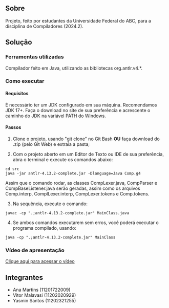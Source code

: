 ## Sobre
Projeto, feito por estudantes da Universidade Federal do ABC, para a disciplina de Compiladores (2024.2).

## Solução
### Ferramentas utilizadas
Compilador feito em Java, utilizando as bibliotecas org.antlr.v4.*.

### Como executar

#### Requisitos
É necessário ter um JDK configurado em sua máquina. Recomendamos JDK 17+.
Faça o download no site de sua preferência e acrescente o caminho do JDK na variável PATH do Windows.

#### Passos
1. Clone o projeto, usando "git clone" no Git Bash **OU** faça download do .zip (pelo Git Web) e extraia a pasta;

2. Com o projeto aberto em um Editor de Texto ou IDE de sua preferência, abra o terminal e execute os comandos abaixo:

```
cd src
java -jar antlr-4.13.2-complete.jar -Dlanguage=Java Comp.g4
```

Assim que o comando rodar, as classes CompLexer.java, CompParser e CompBaseListener.java serão geradas, assim como os arquivos Comp.interp, ComplLexer.interp, CompLexer.tokens e Comp.tokens.

3. Na sequência, execute o comando:
```
javac -cp ".;antlr-4.13.2-complete.jar" MainClass.java
```

4. Se ambos comandos executarem sem erros, você poderá executar o programa compilado, usando:
```
java -cp ".;antlr-4.13.2-complete.jar" MainClass
```


### Vídeo de apresentação
[Clique aqui para acessar o vídeo](https://www.youtube.com/)

## Integrantes
- Ana Martins (11201722009)
- Vitor Malavasi (11202020929)
- Yasmin Santos (11202321255)



